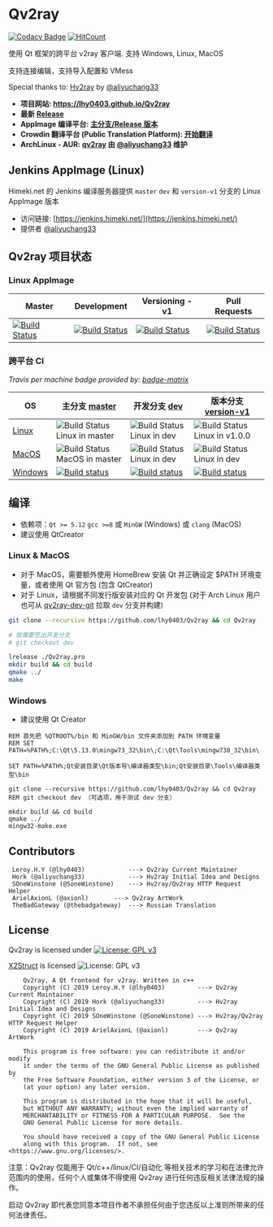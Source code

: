 # Qv2ray

[![Codacy Badge](https://api.codacy.com/project/badge/Grade/a034dd186c36408c92ffb04449fb6996)](https://app.codacy.com/app/lhy0403/Qv2ray?utm_source=github.com&utm_medium=referral&utm_content=lhy0403/Qv2ray&utm_campaign=Badge_Grade_Dashboard) [![HitCount](http://hits.dwyl.io/lhy0403/Qv2ray.svg)](http://hits.dwyl.io/lhy0403/Qv2ray) 

使用 Qt 框架的跨平台 v2ray 客户端. 支持 Windows, Linux, MacOS

支持连接编辑，支持导入配置和 VMess

Special thanks to: [Hv2ray](https://github.com/aliyuchang33/Hv2ray) by [@aliyuchang33](https://github.com/aliyuchang33)

 - **项目网站: https://lhy0403.github.io/Qv2ray**
 - **最新 [Release](https://github.com/lhy0403/Qv2ray/releases/latest)** 
 - **AppImage 编译平台:  [主分支/Release 版本](https://jenkins.himeki.net/job/Qv2ray-AppImage-master/)**
 - **Crowdin 翻译平台 (Public Translation Platform): [开始翻译](https://crwd.in/qv2ray)**
 - **ArchLinux - AUR: [qv2ray](https://aur.archlinux.org/packages/qv2ray/) 由 [@aliyuchang33](https://github.com/aliyuchang33) 维护**



## Jenkins AppImage (Linux)

Himeki.net 的 Jenkins 编译服务器提供 `master` `dev` 和 `version-v1` 分支的 Linux AppImage 版本

- 访问链接: [https://jenkins.himeki.net/](https://jenkins.himeki.net/)
- 提供者 [@aliyuchang33](https://github.com/aliyuchang33)



## Qv2ray 项目状态

### Linux AppImage

| Master                                                       | Development                                                  | Versioning - v1                                              | Pull Requests                                                |
| ------------------------------------------------------------ | ------------------------------------------------------------ | ------------------------------------------------------------ | ------------------------------------------------------------ |
| [![Build Status](https://jenkins.himeki.net/job/Qv2ray-AppImage-master/badge/icon)](https://jenkins.himeki.net/job/Qv2ray-AppImage-master/) | [![Build Status](https://jenkins.himeki.net/job/Qv2ray-AppImage-dev/badge/icon)](https://jenkins.himeki.net/job/Qv2ray-AppImage-dev/) | [![Build Status](https://jenkins.himeki.net/job/Qv2ray-AppImage-version-v1/badge/icon)](https://jenkins.himeki.net/job/Qv2ray-AppImage-version-v1/) | [![Build Status](https://jenkins.himeki.net/job/Qv2ray-AppImage-PR/badge/icon)](https://jenkins.himeki.net/job/Qv2ray-AppImage-PR/) |

### 跨平台 CI

*Travis per machine badge provided by: [badge-matrix](https://github.com/exogen/badge-matrix)*

| OS                                                        | 主分支 [master](https://github.com/lhy0403/Qv2ray/tree/master) | 开发分支 [dev](https://github.com/lhy0403/Qv2ray/tree/dev)   | 版本分支 [version-v1](https://github.com/lhy0403/Qv2ray/tree/version-v1) |
| --------------------------------------------------------- | ------------------------------------------------------------ | ------------------------------------------------------------ | ------------------------------------------------------------ |
| [Linux](https://travis-ci.com/lhy0403/Qv2ray)             | ![Build Status Linux in master](http://badges.herokuapp.com/travis.com/lhy0403/Qv2ray?style=flat-square&env=BADGE=linux&label=Linux-master&branch=master) | ![Build Status Linux in dev](http://badges.herokuapp.com/travis.com/lhy0403/Qv2ray?style=flat-square&env=BADGE=linux&label=Linux-dev&branch=dev) | ![Build Status Linux in v1.0.0](http://badges.herokuapp.com/travis.com/lhy0403/Qv2ray?style=flat-square&env=BADGE=linux&label=Linux-v1&branch=version-v1) |
| [MacOS](https://travis-ci.com/lhy0403/Qv2ray)             | ![Build Status MacOS in master](http://badges.herokuapp.com/travis.com/lhy0403/Qv2ray?style=flat-square&env=BADGE=osx&label=MacOS-master&branch=master) | ![Build Status Linux in dev](http://badges.herokuapp.com/travis.com/lhy0403/Qv2ray?style=flat-square&env=BADGE=osx&label=MacOS-dev&branch=dev) | ![Build Status Linux in dev](http://badges.herokuapp.com/travis.com/lhy0403/Qv2ray?style=flat-square&env=BADGE=osx&label=MacOS-v1&branch=version-v1) |
| [Windows](https://ci.appveyor.com/project/lhy0403/qv2ray) | [![Build status](https://ci.appveyor.com/api/projects/status/i1l524ws0hiitpm4/branch/master?svg=true)](https://ci.appveyor.com/project/lhy0403/qv2ray/branch/master) | [![Build status](https://ci.appveyor.com/api/projects/status/i1l524ws0hiitpm4/branch/dev?svg=true)](https://ci.appveyor.com/project/lhy0403/qv2ray/branch/dev) | [![Build status](https://ci.appveyor.com/api/projects/status/i1l524ws0hiitpm4/branch/version-v1?svg=true)](https://ci.appveyor.com/project/lhy0403/qv2ray/branch/version-v1) |


## 编译


 - 依赖项：`Qt >= 5.12` `gcc >=8` 或 `MinGW` (Windows) 或 `clang` (MacOS)
 - 建议使用 QtCreator

### Linux & MacOS

- 对于 MacOS，需要额外使用 HomeBrew 安装 Qt 并正确设定 $PATH 环境变量，或者使用 Qt 官方包 (包含 QtCreator)
- 对于 Linux，请根据不同发行版安装对应的 Qt 开发包 (对于 Arch Linux 用户也可从 [qv2ray-dev-git](https://aur.archlinux.org/packages/qv2ray-dev-git) 拉取 `dev` 分支并构建)

```bash
git clone --recursive https://github.com/lhy0403/Qv2ray && cd Qv2ray

# 按需要签出开发分支
# git checkout dev

lrelease ./Qv2ray.pro
mkdir build && cd build
qmake ../
make
```

### Windows

- 建议使用 Qt Creator

```batch
REM 首先把 %QTROOT%/bin 和 MinGW/bin 文件夹添加到 PATH 环境变量
REM SET PATH=%PATH%;C:\Qt\5.13.0\mingw73_32\bin\;C:\Qt\Tools\mingw730_32\bin\

SET PATH=%PATH%;Qt安装目录\Qt版本号\编译器类型\bin;Qt安装目录\Tools\编译器类型\bin

git clone --recursive https://github.com/lhy0403/Qv2ray && cd Qv2ray
REM git checkout dev （可选项，用于测试 dev 分支）

mkdir build && cd build
qmake ../
mingw32-make.exe
```



## Contributors

```
 Leroy.H.Y (@lhy0403)            ---> Qv2ray Current Maintainer
 Hork (@aliyuchang33)	         ---> Hv2ray Initial Idea and Designs   
 SOneWinstone (@SoneWinstone)    ---> Hv2ray/Qv2ray HTTP Request Helper
 ArielAxionL (@axionl)		 ---> Qv2ray ArtWork
 TheBadGateway (@thebadgateway)  ---> Russian Translation
```



## License

Qv2ray is licensed under [![License: GPL v3](https://img.shields.io/badge/License-GPL%20v3-blue.svg)](https://www.gnu.org/licenses/gpl-3.0) 

[X2Struct](https://github.com/xyz347/x2struct) is licensed ![License: GPL v3](https://img.shields.io/badge/License-MIT-blue.svg)

```
    Qv2ray, A Qt frontend for v2ray. Written in c++
    Copyright (C) 2019 Leroy.H.Y (@lhy0403)         ---> Qv2ray Current Maintainer
    Copyright (C) 2019 Hork (@aliyuchang33)	        ---> Hv2ray Initial Idea and Designs   
    Copyright (C) 2019 SOneWinstone (@SoneWinstone) ---> Hv2ray/Qv2ray HTTP Request Helper
	Copyright (C) 2019 ArielAxionL (@axionl)		---> Qv2ray ArtWork
    
    This program is free software: you can redistribute it and/or modify
    it under the terms of the GNU General Public License as published by
    the Free Software Foundation, either version 3 of the License, or
    (at your option) any later version.

    This program is distributed in the hope that it will be useful,
    but WITHOUT ANY WARRANTY; without even the implied warranty of
    MERCHANTABILITY or FITNESS FOR A PARTICULAR PURPOSE.  See the
    GNU General Public License for more details.

    You should have received a copy of the GNU General Public License
    along with this program.  If not, see <https://www.gnu.org/licenses/>.
```

注意：Qv2ray 仅能用于 Qt/c++/linux/CI/自动化 等相关技术的学习和在法律允许范围内的使用，任何个人或集体不得使用 Qv2ray 进行任何违反相关法律法规的操作。

启动 Qv2ray 即代表您同意本项目作者不承担任何由于您违反以上准则所带来的任何法律责任。

